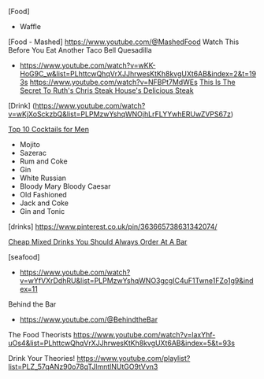 [Food]
- Waffle




[Food - Mashed]
https://www.youtube.com/@MashedFood
Watch This Before You Eat Another Taco Bell Quesadilla
- https://www.youtube.com/watch?v=wKK-HoG9C_w&list=PLhttcwQhqVrXJJhrwesKtKh8kvgUXt6AB&index=2&t=193s
https://www.youtube.com/watch?v=NFBPt7MdWEs
[This Is The Secret To Ruth's Chris Steak House's Delicious Steak](https://www.youtube.com/watch?v=DDZ_jxWVo2w)

[Drink]
(https://www.youtube.com/watch?v=wKjXoSckzbQ&list=PLPMzwYshqWNOjhLrFLYYwhERUwZVPS67z)

[Top 10 Cocktails for Men](https://www.youtube.com/watch?v=B6EA9pPRrv4&t=142s)
- Mojito
- Sazerac
- Rum and Coke
- Gin
- White Russian
- Bloody Mary Bloody Caesar
- Old Fashioned
- Jack and Coke
- Gin and Tonic

[drinks]
https://www.pinterest.co.uk/pin/363665738631342074/

[Cheap Mixed Drinks You Should Always Order At A Bar](https://www.youtube.com/watch?v=3NJp_0ITLwM)


[seafood]
- https://www.youtube.com/watch?v=wYfVXrDdhRU&list=PLPMzwYshqWNO3gcgIC4uF1Twne1FZo1g9&index=11





Behind the Bar
- https://www.youtube.com/@BehindtheBar 

The Food Theorists
https://www.youtube.com/watch?v=laxYhf-uOs4&list=PLhttcwQhqVrXJJhrwesKtKh8kvgUXt6AB&index=5&t=93s

Drink Your Theories!
https://www.youtube.com/playlist?list=PLZ_57qANz90o78qTJlmntlNUtGO9tVvn3